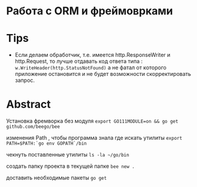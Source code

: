 # Работа с ORM и фреймоврками

# Tips

- Если делаем обработчик, т.е. имеется http.ResponseWriter и http.Request, то лучше отдавать код ответа
типа : `w.WriteHeader(http.StatusNotFound)` а не фатал от которого приложение остановится и не 
будет возможности скорректировать запрос.

# Abstract

Установка фремворка без модуля
`export GO111MODULE=on && go get github.com/beego/bee`

изменения Path , чтобы программа знала где искать утилиты
```export PATH=$PATH:`go env GOPATH`/bin```

чекнуть поставленные утилиты `ls -la ~/go/bin`

создать папку проекта в текущей папке `bee new .`

доставить необходимые пакеты `go get`